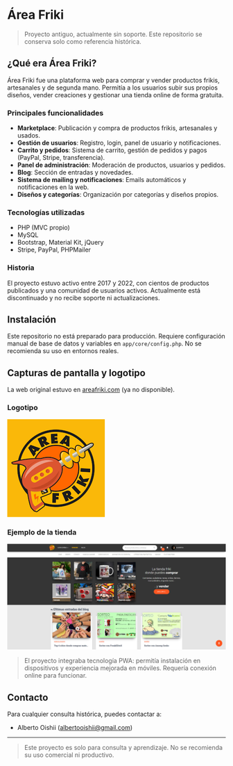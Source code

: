 # Área Friki

> Proyecto antiguo, actualmente sin soporte. Este repositorio se conserva solo como referencia histórica.

## ¿Qué era Área Friki?

Área Friki fue una plataforma web para comprar y vender productos frikis, artesanales y de segunda mano. Permitía a los usuarios subir sus propios diseños, vender creaciones y gestionar una tienda online de forma gratuita.

### Principales funcionalidades
- **Marketplace**: Publicación y compra de productos frikis, artesanales y usados.
- **Gestión de usuarios**: Registro, login, panel de usuario y notificaciones.
- **Carrito y pedidos**: Sistema de carrito, gestión de pedidos y pagos (PayPal, Stripe, transferencia).
- **Panel de administración**: Moderación de productos, usuarios y pedidos.
- **Blog**: Sección de entradas y novedades.
- **Sistema de mailing y notificaciones**: Emails automáticos y notificaciones en la web.
- **Diseños y categorías**: Organización por categorías y diseños propios.

### Tecnologías utilizadas
- PHP (MVC propio)
- MySQL
- Bootstrap, Material Kit, jQuery
- Stripe, PayPal, PHPMailer

### Historia
El proyecto estuvo activo entre 2017 y 2022, con cientos de productos publicados y una comunidad de usuarios activos. Actualmente está discontinuado y no recibe soporte ni actualizaciones.

## Instalación
Este repositorio no está preparado para producción. Requiere configuración manual de base de datos y variables en `app/core/config.php`. No se recomienda su uso en entornos reales.

## Capturas de pantalla y logotipo

La web original estuvo en [areafriki.com](https://areafriki.com) (ya no disponible).

### Logotipo
![Logotipo Área Friki](assets/logo.png)

### Ejemplo de la tienda
![Tienda principal](assets/captura-tienda.jpg)

> El proyecto integraba tecnología PWA: permitía instalación en dispositivos y experiencia mejorada en móviles. Requería conexión online para funcionar.

## Contacto
Para cualquier consulta histórica, puedes contactar a:
- Alberto Oishii (albertooishii@gmail.com)

---

> Este proyecto es solo para consulta y aprendizaje. No se recomienda su uso comercial ni productivo.
